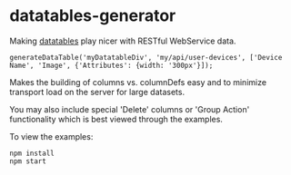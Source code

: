datatables-generator
====================

Making [datatables](https://www.datatables.net/ ) play nicer with RESTful WebService data.
```
generateDataTable('myDatatableDiv', 'my/api/user-devices', ['Device Name', 'Image', {'Attributes': {width: '300px'}]);
```

Makes the building of columns vs. columnDefs easy and to minimize transport load on the server for large datasets.

You may also include special 'Delete' columns or 'Group Action' functionality which is best viewed through the examples.

To view the examples:

```
npm install
npm start
```

